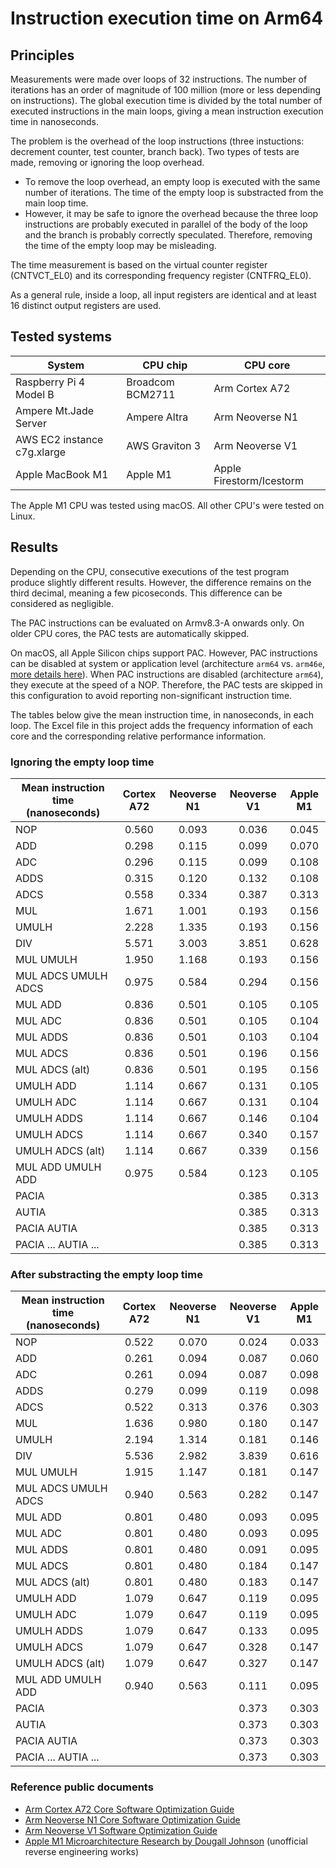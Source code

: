 # Instruction execution time on Arm64

## Principles

Measurements were made over loops of 32 instructions. The number of iterations
has an order of magnitude of 100 million (more or less depending on instructions).
The global execution time is divided by the total number of executed instructions
in the main loops, giving a mean instruction execution time in nanoseconds.

The problem is the overhead of the loop instructions (three instuctions: decrement
counter, test counter, branch back). Two types of tests are made, removing or
ignoring the loop overhead.

- To remove the loop overhead, an empty loop is executed with the same number of
  iterations. The time of the empty loop is substracted from the main loop time.
- However, it may be safe to ignore the overhead because the three loop instructions
  are probably executed in parallel of the body of the loop and the branch is probably
  correctly speculated. Therefore, removing the time of the empty loop may be misleading.

The time measurement is based on the virtual counter register (CNTVCT_EL0) and
its corresponding frequency register (CNTFRQ_EL0).

As a general rule, inside a loop, all input registers are identical and at least
16 distinct output registers are used.

## Tested systems

| System                      | CPU chip         | CPU core                 |
| --------------------------- | ---------------- | ------------------------ |
| Raspberry Pi 4 Model B      | Broadcom BCM2711 | Arm Cortex A72           |
| Ampere Mt.Jade Server       | Ampere Altra     | Arm Neoverse N1          |
| AWS EC2 instance c7g.xlarge | AWS Graviton 3   | Arm Neoverse V1          |
| Apple MacBook M1            | Apple M1         | Apple Firestorm/Icestorm |

The Apple M1 CPU was tested using macOS. All other CPU's were tested on Linux.

## Results

Depending on the CPU, consecutive executions of the test program produce slightly different results.
However, the difference remains on the third decimal, meaning a few picoseconds.
This difference can be considered as negligible.

The PAC instructions can be evaluated on Armv8.3-A onwards only. On older CPU cores,
the PAC tests are automatically skipped.

On macOS, all Apple Silicon chips support PAC. However, PAC instructions can be
disabled at system or application level (architecture `arm64` vs. `arm46e`,
[more details here](https://github.com/lelegard/arm-cpusysregs/blob/main/docs/arm64e-on-macos.md)).
When PAC instructions are disabled (architecture `arm64`), they execute at the speed of a NOP.
Therefore, the PAC tests are skipped in this configuration to avoid reporting
non-significant instruction time.

The tables below give the mean instruction time, in nanoseconds, in each loop.
The Excel file in this project adds the frequency information of each core
and the corresponding relative performance information.

### Ignoring the empty loop time

| Mean instruction time (nanoseconds) | Cortex A72 | Neoverse N1 | Neoverse V1 | Apple M1 |
| ----------------------------------- | :--------: | :---------: | :---------: | :------: |
| NOP                                 | 0.560      | 0.093       | 0.036       | 0.045    |
| ADD                                 | 0.298      | 0.115       | 0.099       | 0.070    |
| ADC                                 | 0.296      | 0.115       | 0.099       | 0.108    |
| ADDS                                | 0.315      | 0.120       | 0.132       | 0.108    |
| ADCS                                | 0.558      | 0.334       | 0.387       | 0.313    |
| MUL                                 | 1.671      | 1.001       | 0.193       | 0.156    |
| UMULH                               | 2.228      | 1.335       | 0.193       | 0.156    |
| DIV                                 | 5.571      | 3.003       | 3.851       | 0.628    |
| MUL UMULH                           | 1.950      | 1.168       | 0.193       | 0.156    |
| MUL ADCS UMULH ADCS                 | 0.975      | 0.584       | 0.294       | 0.156    |
| MUL ADD                             | 0.836      | 0.501       | 0.105       | 0.105    |
| MUL ADC                             | 0.836      | 0.501       | 0.105       | 0.104    |
| MUL ADDS                            | 0.836      | 0.501       | 0.103       | 0.104    |
| MUL ADCS                            | 0.836      | 0.501       | 0.196       | 0.156    |
| MUL ADCS (alt)                      | 0.836      | 0.501       | 0.195       | 0.156    |
| UMULH ADD                           | 1.114      | 0.667       | 0.131       | 0.105    |
| UMULH ADC                           | 1.114      | 0.667       | 0.131       | 0.104    |
| UMULH ADDS                          | 1.114      | 0.667       | 0.146       | 0.104    |
| UMULH ADCS                          | 1.114      | 0.667       | 0.340       | 0.157    |
| UMULH ADCS (alt)                    | 1.114      | 0.667       | 0.339       | 0.156    |
| MUL ADD UMULH ADD                   | 0.975      | 0.584       | 0.123       | 0.105    |
| PACIA                               |            |             | 0.385       | 0.313    |
| AUTIA                               |            |             | 0.385       | 0.313    |
| PACIA AUTIA                         |            |             | 0.385       | 0.313    |
| PACIA ... AUTIA ...                 |            |             | 0.385       | 0.313    |

### After substracting the empty loop time

| Mean instruction time (nanoseconds) | Cortex A72 | Neoverse N1 | Neoverse V1 | Apple M1 |
| ----------------------------------- | :--------: | :---------: | :---------: | :------: |
| NOP                                 | 0.522      | 0.070       | 0.024       | 0.033    |
| ADD                                 | 0.261      | 0.094       | 0.087       | 0.060    |
| ADC                                 | 0.261      | 0.094       | 0.087       | 0.098    |
| ADDS                                | 0.279      | 0.099       | 0.119       | 0.098    |
| ADCS                                | 0.522      | 0.313       | 0.376       | 0.303    |
| MUL                                 | 1.636      | 0.980       | 0.180       | 0.147    |
| UMULH                               | 2.194      | 1.314       | 0.181       | 0.146    |
| DIV                                 | 5.536      | 2.982       | 3.839       | 0.616    |
| MUL UMULH                           | 1.915      | 1.147       | 0.181       | 0.147    |
| MUL ADCS UMULH ADCS                 | 0.940      | 0.563       | 0.282       | 0.147    |
| MUL ADD                             | 0.801      | 0.480       | 0.093       | 0.095    |
| MUL ADC                             | 0.801      | 0.480       | 0.093       | 0.095    |
| MUL ADDS                            | 0.801      | 0.480       | 0.091       | 0.095    |
| MUL ADCS                            | 0.801      | 0.480       | 0.184       | 0.147    |
| MUL ADCS (alt)                      | 0.801      | 0.480       | 0.183       | 0.147    |
| UMULH ADD                           | 1.079      | 0.647       | 0.119       | 0.095    |
| UMULH ADC                           | 1.079      | 0.647       | 0.119       | 0.095    |
| UMULH ADDS                          | 1.079      | 0.647       | 0.133       | 0.095    |
| UMULH ADCS                          | 1.079      | 0.647       | 0.328       | 0.147    |
| UMULH ADCS (alt)                    | 1.079      | 0.647       | 0.327       | 0.147    |
| MUL ADD UMULH ADD                   | 0.940      | 0.563       | 0.111       | 0.095    |
| PACIA                               |            |             | 0.373       | 0.303    |
| AUTIA                               |            |             | 0.373       | 0.303    |
| PACIA AUTIA                         |            |             | 0.373       | 0.303    |
| PACIA ... AUTIA ...                 |            |             | 0.373       | 0.303    |

### Reference public documents

- [Arm Cortex A72 Core Software Optimization Guide](https://developer.arm.com/documentation/uan0016/latest/)
- [Arm Neoverse N1 Core Software Optimization Guide](https://developer.arm.com/documentation/pjdoc466751330-9707/latest/)
- [Arm Neoverse V1 Software Optimization Guide](https://developer.arm.com/documentation/pjdoc466751330-9685/latest/)
- [Apple M1 Microarchitecture Research by Dougall Johnson](https://dougallj.github.io/applecpu/firestorm.html) (unofficial reverse engineering works)
